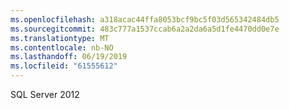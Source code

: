 ```yaml
---
ms.openlocfilehash: a318acac44ffa8053bcf9bc5f03d565342484db5
ms.sourcegitcommit: 483c777a1537ccab6a2a2da6a5d1fe4470dd0e7e
ms.translationtype: MT
ms.contentlocale: nb-NO
ms.lasthandoff: 06/19/2019
ms.locfileid: "61555612"
---
```

SQL Server 2012